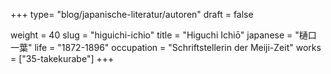 +++
type= "blog/japanische-literatur/autoren"
draft = false

weight = 40
slug = "higuichi-ichio"
title = "Higuchi Ichiō"
japanese = "樋口 一葉"
life = "1872-1896"
occupation = "Schriftstellerin der Meiji-Zeit"
works = ["35-takekurabe"]
+++
